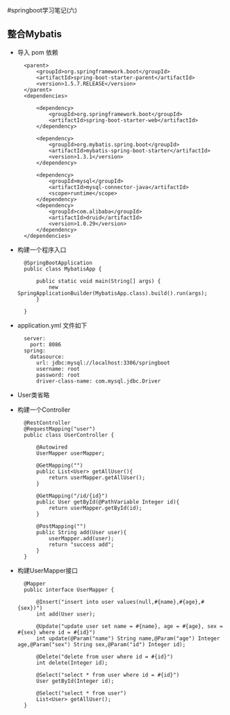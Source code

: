 #springboot学习笔记(六)
## 整合Mybatis

- 导入 pom 依赖

		<parent>
			<groupId>org.springframework.boot</groupId>
			<artifactId>spring-boot-starter-parent</artifactId>
			<version>1.5.7.RELEASE</version>
		</parent>
		<dependencies>
	
			<dependency>
				<groupId>org.springframework.boot</groupId>
				<artifactId>spring-boot-starter-web</artifactId>
			</dependency>
	
			<dependency>
				<groupId>org.mybatis.spring.boot</groupId>
				<artifactId>mybatis-spring-boot-starter</artifactId>
				<version>1.3.1</version>
			</dependency>
	
			<dependency>
				<groupId>mysql</groupId>
				<artifactId>mysql-connector-java</artifactId>
				<scope>runtime</scope>
			</dependency>
			<dependency>
				<groupId>com.alibaba</groupId>
				<artifactId>druid</artifactId>
				<version>1.0.29</version>
			</dependency>
		</dependencies>

- 构建一个程序入口

		@SpringBootApplication
		public class MybatisApp {
		
			public static void main(String[] args) {
				new SpringApplicationBuilder(MybatisApp.class).build().run(args);
			}
		
		}


- application.yml 文件如下

		server: 
		  port: 8086
		spring:
		  datasource: 
		    url: jdbc:mysql://localhost:3306/springboot
		    username: root
		    password: root
		    driver-class-name: com.mysql.jdbc.Driver

- User类省略

- 构建一个Controller

		@RestController
		@RequestMapping("user")
		public class UserController {
		
			@Autowired
			UserMapper userMapper;
			
			@GetMapping("")
			public List<User> getAllUser(){
				return userMapper.getAllUser();
			}
			
			@GetMapping("/id/{id}")
			public User getById(@PathVariable Integer id){
				return userMapper.getById(id);
			}
			
			@PostMapping("")
			public String add(User user){
				userMapper.add(user);
				return "success add";
			}
		}

- 构建UserMapper接口 

		@Mapper
		public interface UserMapper {
		
			@Insert("insert into user values(null,#{name},#{age},#{sex})")
			int add(User user);
			
			@Update("update user set name = #{name}, age = #{age}, sex = #{sex} where id = #{id}")
			int update(@Param("name") String name,@Param("age") Integer age,@Param("sex") String sex,@Param("id") Integer id);
			
			@Delete("delete from user where id = #{id}")
			int delete(Integer id);
			
			@Select("select * from user where id = #{id}")
			User getById(Integer id);
			
			@Select("select * from user")
			List<User> getAllUser();
		}




